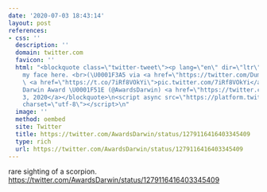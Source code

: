 ```yaml
---
date: '2020-07-03 18:43:14'
layout: post
references:
- css: ''
  description: ''
  domain: twitter.com
  favicon: ''
  html: "<blockquote class=\"twitter-tweet\"><p lang=\"en\" dir=\"ltr\">Let me plant
    my face here. <br>(\U0001F3A5 via <a href=\"https://twitter.com/Dumbsheat?ref_src=twsrc%5Etfw\">@Dumbsheat</a>)
    \ <a href=\"https://t.co/7iRf8VOkYi\">pic.twitter.com/7iRf8VOkYi</a></p>&mdash;
    Darwin Award \U0001F51E (@AwardsDarwin) <a href=\"https://twitter.com/AwardsDarwin/status/1279116416403345409?ref_src=twsrc%5Etfw\">July
    3, 2020</a></blockquote>\n<script async src=\"https://platform.twitter.com/widgets.js\"
    charset=\"utf-8\"></script>\n"
  image: ''
  method: oembed
  site: Twitter
  title: https://twitter.com/AwardsDarwin/status/1279116416403345409
  type: rich
  url: https://twitter.com/AwardsDarwin/status/1279116416403345409
---
```


rare sighting of a scorpion.
https://twitter.com/AwardsDarwin/status/1279116416403345409